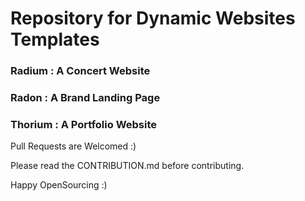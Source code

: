 # Repository for Dynamic Websites Templates

### Radium   : A Concert Website
### Radon    : A Brand Landing Page
### Thorium  : A Portfolio Website

Pull Requests are Welcomed :) 

Please read the CONTRIBUTION.md before contributing.   

Happy OpenSourcing   :) 